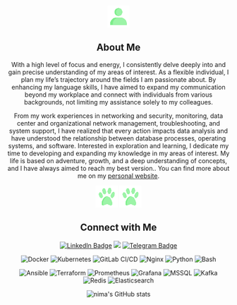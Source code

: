 
<link rel="stylesheet" href="style.css">




<div align="center">

<p align="center">
  
  ![AVATAR](https://github.com/nimaofe/nimaofe/blob/main/wired-flat-avatar.gif)
## About Me

With a high level of focus and energy, I consistently delve deeply into and gain precise understanding of my areas of interest. As a flexible individual, I plan my life’s trajectory around the fields I am passionate about. By enhancing my language skills, I have aimed to expand my communication beyond my workplace and connect with individuals from various backgrounds, not limiting my assistance solely to my colleagues.

From my work experiences in networking and security, monitoring, data center and organizational network management, troubleshooting, and system support, I have realized that every action impacts data analysis and have understood the relationship between database processes, operating systems, and software. Interested in exploration and learning, I dedicate my time to developing and expanding my knowledge in my areas of interest. My life is based on adventure, growth, and a deep understanding of concepts, and I have always aimed to reach my best version.. You can find more about me on my [personal website](https://datasguide.com/).
  </p>
  </div>
<div align="center">

  
  ![PAWS](https://github.com/nimaofe/nimaofe/blob/main/wired-paws.gif)
  ![PAWS](https://github.com/nimaofe/nimaofe/blob/main/wired-paws.gif)
## Connect with Me 
  [![LinkedIn Badge](https://img.shields.io/badge/-LinkedIn-0077B5?style=flat-square&logo=linkedin&logoColor=white&link=www.linkedin.com/in/nimadaneshmand/)](https://www.linkedin.com/in/nimadaneshmand/)
   ![](https://komarev.com/ghpvc/?username=nimadaneshmand)
[![Telegram Badge](https://img.shields.io/badge/-Telegram-0088cc?style=flat-square&logo=Telegram&logoColor=white&link=https://t.me/nimaofe)](https://t.me/nimaofe)
 
 ![Docker](https://img.shields.io/badge/-Docker-000?&logo=Docker)
![Kubernetes](https://img.shields.io/badge/-Kubernetes-000?&logo=Kubernetes)
 ![GitLab CI/CD](https://img.shields.io/badge/-GitLab%20CI/CD-000?&logo=GitLab)
  ![Nginx](https://img.shields.io/badge/-Nginx-000?&logo=Nginx)
![Python](https://img.shields.io/badge/-Python-000?&logo=Python)
![Bash](https://img.shields.io/badge/-Bash-000?&logo=GNU%20Bash)
  
![Ansible](https://img.shields.io/badge/-Ansible-000?&logo=Ansible)
![Terraform](https://img.shields.io/badge/-Terraform-000?&logo=Terraform)
![Prometheus](https://img.shields.io/badge/-Prometheus-000?&logo=Prometheus)
![Grafana](https://img.shields.io/badge/-Grafana-000?&logo=Grafana)
![MSSQL](https://img.shields.io/badge/-MSSQL-000?&logo=MSSQL)
![Kafka](https://img.shields.io/badge/-Kafka-000?&logo=Apache%20Kafka)
![Redis](https://img.shields.io/badge/-Redis-000?&logo=Redis)
![Elasticsearch](https://img.shields.io/badge/-Elasticsearch-000?&logo=Elasticsearch)


 


![nima's GitHub stats](https://github-readme-stats.vercel.app/api?username=nimaofe&show_icons=true&theme=cobalt)


</div>



